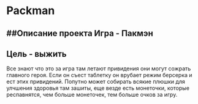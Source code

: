 # Packman
##Описание проекта
Игра - Пакмэн
-----
Цель - выжить 
-----
Все знают что это за игра там летают привидения они могут сожрать главного героя. Если он съест таблетку он врубает режим берсерка и ест этих привидений. Попутно может собирать всякие плюшки для улчшения здоровья там зашиты, еще везде есть монеточки, которые респавнятся, чем больше монеточек, тем больше очков за игру.
